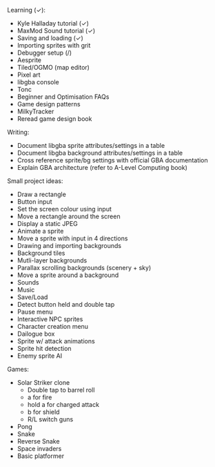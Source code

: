 

Learning (✓):
- Kyle Halladay tutorial (✓)
- MaxMod Sound tutorial (✓)
- Saving and loading (✓)
- Importing sprites with grit
- Debugger setup (/)
- Aesprite
- Tiled/OGMO (map editor)
- Pixel art
- libgba console 
- Tonc
- Beginner and Optimisation FAQs
- Game design patterns
- MilkyTracker
- Reread game design book

Writing:
- Document libgba sprite attributes/settings in a table 
- Document libgba background attributes/settings in a table 
- Cross reference sprite/bg settings with official GBA documentation
- Explain GBA architecture (refer to A-Level Computing book)


Small project ideas:
- Draw a rectangle
- Button input
- Set the screen colour using input
- Move a rectangle around the screen
- Display a static JPEG
- Animate a sprite 
- Move a sprite with input in 4 directions
- Drawing and importing backgrounds
- Background tiles
- Mutli-layer backgrounds
- Parallax scrolling backgrounds (scenery + sky)
- Move a sprite around a background
- Sounds
- Music
- Save/Load
- Detect button held and double tap
- Pause menu
- Interactive NPC sprites
- Character creation menu
- Dailogue box
- Sprite w/ attack animations
- Sprite hit detection
- Enemy sprite AI


Games:
- Solar Striker clone
  - Double tap to barrel roll
  - a for fire
  - hold a for charged attack
  - b for shield
  - R/L switch guns
- Pong
- Snake
- Reverse Snake
- Space invaders
- Basic platformer
